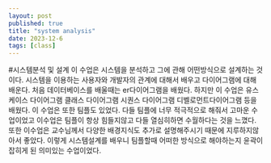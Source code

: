 ```yaml
---
layout: post
published: true
title: "system analysis"
date: 2023-12-6
tags: [class]
---
```

#시스템분석 및 설계
이 수업은 시스템을 분석하고 그에 관해 어떤방식으로 설계하는 것이다. 시스템을 이용하는 사용자와 개발자의 관계에 대해서 배우고 다이어그램에 대해 배운다. 처음 데이터베이스를 배울때는 er다이어그램을 배웠다. 하지만 이 수업은 유스케이스 다이어그램 클래스 다이어그램 시퀀스 다이어그램 디벨로먼트다이어그램 등을 배웠다. 이 수업은 또한 팀플도 있었다. 다들 팀플에 너무 적극적으로 해줘서 고마운 수업이었고 이수업은 팀플이 항상 힘들지않고 다들 열심히하면 수월하다는 것을 느꼈다. 또한 이수업은 교수님께서 다양한 배경지식도 추가로 설명해주시기 때문에 지루하지않아서 좋았다. 이렇게 시스템설계를 배우니 팀플할때 어떠한 방식으로 해야하는지 윤곽이 잡히게 된 의미있는 수업이었다.
